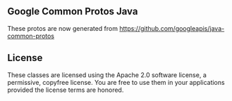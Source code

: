 ## Google Common Protos Java

These protos are now generated from https://github.com/googleapis/java-common-protos

## License

These classes are licensed using the Apache 2.0 software license, a
permissive, copyfree license. You are free to use them in your applications
provided the license terms are honored.
